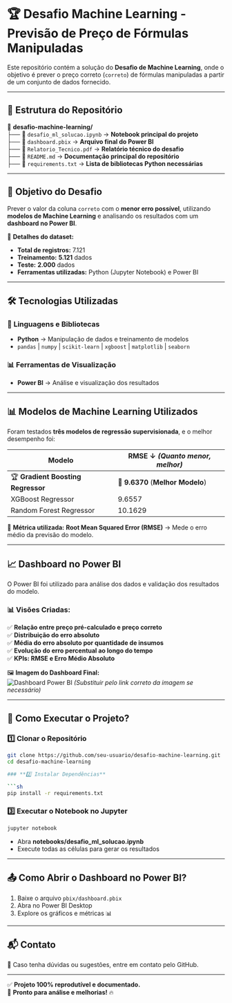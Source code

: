 # 🏆 Desafio Machine Learning - Previsão de Preço de Fórmulas Manipuladas  

Este repositório contém a solução do **Desafio de Machine Learning**, onde o objetivo é prever o preço correto (`correto`) de fórmulas manipuladas a partir de um conjunto de dados fornecido.  

---

## 📂 Estrutura do Repositório  

📁 **desafio-machine-learning/**  
├── 📜 `desafio_ml_solucao.ipynb` → **Notebook principal do projeto**  
├── 📜 `dashboard.pbix` → **Arquivo final do Power BI**  
├── 📜 `Relatorio_Tecnico.pdf` → **Relatório técnico do desafio**  
├── 📜 `README.md` → **Documentação principal do repositório**  
├── 📜 `requirements.txt` → **Lista de bibliotecas Python necessárias**  

---

## 🎯 Objetivo do Desafio  

Prever o valor da coluna `correto` com o **menor erro possível**, utilizando **modelos de Machine Learning** e analisando os resultados com um **dashboard no Power BI**.  

📌 **Detalhes do dataset:**  
- **Total de registros:** 7.121  
- **Treinamento:** **5.121** dados  
- **Teste:** **2.000** dados  
- **Ferramentas utilizadas:** Python (Jupyter Notebook) e Power BI  

---

## 🛠️ Tecnologias Utilizadas  

### 📌 **Linguagens e Bibliotecas**  
- **Python** → Manipulação de dados e treinamento de modelos  
- `pandas` | `numpy` | `scikit-learn` | `xgboost` | `matplotlib` | `seaborn`  

### 📊 **Ferramentas de Visualização**  
- **Power BI** → Análise e visualização dos resultados  

---

## 📊 Modelos de Machine Learning Utilizados  

Foram testados **três modelos de regressão supervisionada**, e o melhor desempenho foi:  

| Modelo                        | RMSE ↓  *(Quanto menor, melhor)* |  
|--------------------------------|-----------------|  
| 🏆 **Gradient Boosting Regressor** | 🚀 **9.6370**  (**Melhor Modelo**) |  
| XGBoost Regressor              | 9.6557 |  
| Random Forest Regressor        | 10.1629 |  

📌 **Métrica utilizada:** **Root Mean Squared Error (RMSE)** → Mede o erro médio da previsão do modelo.  

---

## 📈 Dashboard no Power BI  

O Power BI foi utilizado para análise dos dados e validação dos resultados do modelo.  

### **📊 Visões Criadas:**  
✅ **Relação entre preço pré-calculado e preço correto**  
✅ **Distribuição do erro absoluto**  
✅ **Média do erro absoluto por quantidade de insumos**  
✅ **Evolução do erro percentual ao longo do tempo**  
✅ **KPIs: RMSE e Erro Médio Absoluto**  

🖼️ **Imagem do Dashboard Final:**  
![Dashboard Power BI](dashboard_final.png) *(Substituir pelo link correto da imagem se necessário)*  

---

## 🚀 Como Executar o Projeto?  

### **1️⃣ Clonar o Repositório**  
```sh
git clone https://github.com/seu-usuario/desafio-machine-learning.git
cd desafio-machine-learning

### **2️⃣ Instalar Dependências**

```sh
pip install -r requirements.txt
```

### **3️⃣ Executar o Notebook no Jupyter**

```sh
jupyter notebook
```

- Abra **notebooks/desafio_ml_solucao.ipynb**
- Execute todas as células para gerar os resultados

---

## 📤 Como Abrir o Dashboard no Power BI?

1. Baixe o arquivo `pbix/dashboard.pbix`
2. Abra no Power BI Desktop
3. Explore os gráficos e métricas 📊

---

## 📬 Contato

📧 Caso tenha dúvidas ou sugestões, entre em contato pelo GitHub.

---

✅ **Projeto 100% reprodutível e documentado.**  
🚀 **Pronto para análise e melhorias!** 🔥


